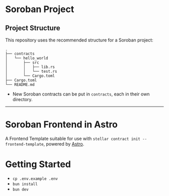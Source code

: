 # Soroban Project

## Project Structure

This repository uses the recommended structure for a Soroban project:

```text
.
├── contracts
│   └── hello_world
│       ├── src
│       │   ├── lib.rs
│       │   └── test.rs
│       └── Cargo.toml
├── Cargo.toml
└── README.md
```

- New Soroban contracts can be put in `contracts`, each in their own directory.

---

# Soroban Frontend in Astro

A Frontend Template suitable for use with `stellar contract init --frontend-template`, powered by [Astro](https://astro.build/).

# Getting Started

- `cp .env.example .env`
- `bun install`
- `bun dev`
